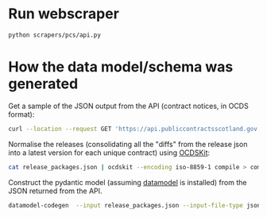 
# Run webscraper

```bash
python scrapers/pcs/api.py
```

# How the data model/schema was generated

Get a sample of the JSON output from the API (contract notices, in OCDS format):

```bash
curl --location --request GET 'https://api.publiccontractsscotland.gov.uk/v1/Notices?noticeType=2&outputType=0' > release_packages.json
```

Normalise the releases (consolidating all the "diffs" from the release json into a latest version for each unique contract) using [OCDSKit](https://github.com/open-contracting/ocdskit):

```bash
cat release_packages.json | ocdskit --encoding iso-8859-1 compile > compiled_releases.json
```

Construct the pydantic model (assuming [datamodel](https://pydantic-docs.helpmanual.io/datamodel_code_generator/) is installed) from the JSON returned from the API.

```bash
datamodel-codegen  --input release_packages.json --input-file-type json --output model.py
```
